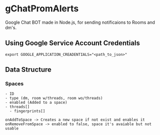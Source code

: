 # gChatPromAlerts

Google Chat BOT made in Node.js, for sending notificaions to Rooms and dm's.


## Using Google Service Account Credentials

`export GOOGLE_APPLICATION_CREADENTIALS="<path_to_json>"`

## Data Structure

### Spaces
    - ID
    - type (dm, room w/threads, room wo/threads) 
    - enabled (Added to a space)
    - threads[]
      - fingerprints[]

`onAddToSpace -> Creates a new space if not exist and enables it`
`onRemoveFromSpace -> enabled to false, space it's avaiable but not usable`
